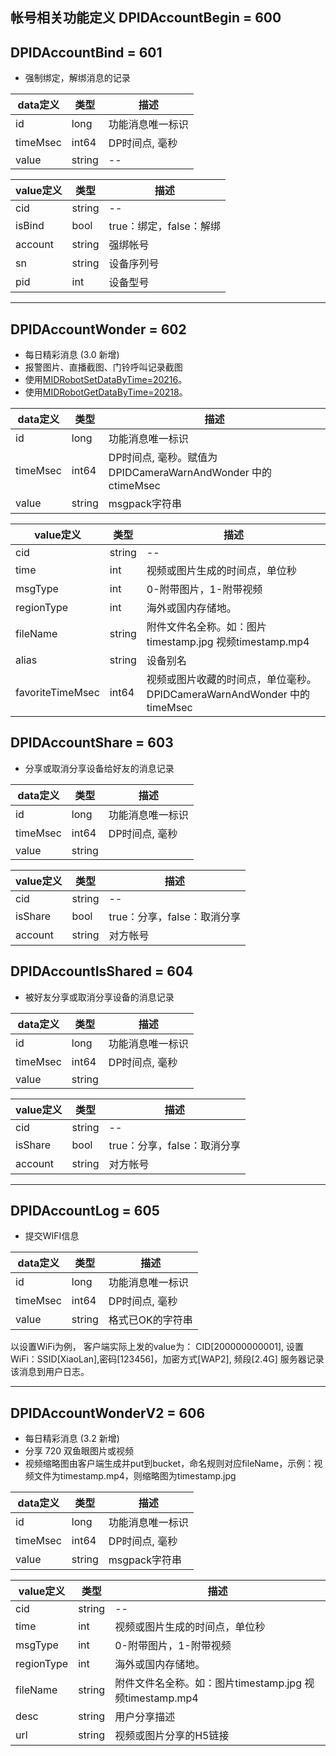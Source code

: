 ## 帐号相关功能定义 DPIDAccountBegin = 600
## DPIDAccountBind = 601

*  强制绑定，解绑消息的记录

|  data定义 |    类型| 描述 | 
|---|---|---|
|id|long| 功能消息唯一标识|
|timeMsec| int64| DP时间点, 毫秒 |
|value|string|-- |


|  value定义 |  类型|   描述 | 
|---|---|---|
|cid|string| -- |
|isBind|bool| true：绑定，false：解绑|
|account |string| 强绑帐号 |
|sn |string| 设备序列号 |
|pid |int| 设备型号 |
---


## DPIDAccountWonder = 602

*  每日精彩消息 (3.0 新增) 
*  报警图片、直播截图、门铃呼叫记录截图
*  使用[MIDRobotSetDataByTime=20216](mid_msg_define/mid_define.md#midrobotsetdatabytime20216)。
*  使用[MIDRobotGetDataByTime=20218](mid_msg_define/mid_define.md#midrobotgetdatabytime20218)。

|  data定义 |    类型| 描述 | 
|---|---|---|
|id|long| 功能消息唯一标识|
|timeMsec| int64| DP时间点, 毫秒。赋值为 DPIDCameraWarnAndWonder 中的 ctimeMsec |
|value|string| msgpack字符串 |


|  value定义 |  类型|   描述 | 
|---|---|---|
|cid|string| -- |
|time|int|视频或图片生成的时间点，单位秒|
|msgType|int| 0-附带图片，1-附带视频|
|regionType |int| 海外或国内存储地。|
|fileName |string|附件文件名全称。如：图片timestamp.jpg 视频timestamp.mp4 |
|alias|string|设备别名|
|favoriteTimeMsec|int64|视频或图片收藏的时间点，单位毫秒。DPIDCameraWarnAndWonder 中的timeMsec  |



## DPIDAccountShare = 603

*  分享或取消分享设备给好友的消息记录

|  data定义 |    类型| 描述 | 
|---|---|---|
|id|long| 功能消息唯一标识|
|timeMsec| int64| DP时间点, 毫秒 |
|value|string| |


|  value定义 |  类型|   描述 | 
|---|---|---|
|cid|string| -- |
|isShare|bool| true：分享，false：取消分享|
|account |string| 对方帐号 |


## DPIDAccountIsShared = 604

*  被好友分享或取消分享设备的消息记录

|  data定义 |    类型| 描述 | 
|---|---|---|
|id|long| 功能消息唯一标识|
|timeMsec| int64| DP时间点, 毫秒 |
|value|string| |


|  value定义 |  类型|   描述 | 
|---|---|---|
|cid|string| -- |
|isShare|bool| true：分享，false：取消分享|
|account |string| 对方帐号 |

---

## DPIDAccountLog = 605

*  提交WIFI信息 

|  data定义 |    类型| 描述 | 
|---|---|---|
|id|long| 功能消息唯一标识|
|timeMsec| int64| DP时间点, 毫秒 |
|value|string| 格式已OK的字符串 |

以设置WiFi为例，
客户端实际上发的value为： CID[200000000001], 设置WiFi：SSID[XiaoLan],密码[123456]，加密方式[WAP2], 频段[2.4G]
服务器记录该消息到用户日志。


---

## DPIDAccountWonderV2 = 606

*  每日精彩消息 (3.2 新增) 
*  分享 720 双鱼眼图片或视频
*  视频缩略图由客户端生成并put到bucket，命名规则对应fileName，示例：视频文件为timestamp.mp4，则缩略图为timestamp.jpg

|  data定义 |    类型| 描述 | 
|---|---|---|
|id|long| 功能消息唯一标识|
|timeMsec| int64| DP时间点, 毫秒 |
|value|string| msgpack字符串 |


|  value定义 |  类型|   描述 | 
|---|---|---|
|cid|string| -- |
|time|int|视频或图片生成的时间点，单位秒|
|msgType|int| 0-附带图片，1-附带视频|
|regionType |int| 海外或国内存储地。|
|fileName |string|附件文件名全称。如：图片timestamp.jpg 视频timestamp.mp4 |
|desc|string|用户分享描述|
|url|string|视频或图片分享的H5链接|

